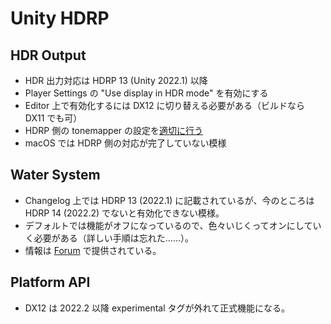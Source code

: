 # Unity HDRP

## HDR Output

- HDR 出力対応は HDRP 13 (Unity 2022.1) 以降
- Player Settings の "Use display in HDR mode" を有効にする
- Editor 上で有効化するには DX12 に切り替える必要がある（ビルドなら DX11 でも可）
- HDRP 側の tonemapper の設定を[適切に行う](https://docs.unity3d.com/Packages/com.unity.render-pipelines.high-definition@14.0/manual/HDR-Output.html)
- macOS では HDRP 側の対応が完了していない模様

## Water System

- Changelog 上では HDRP 13 (2022.1) に記載されているが、今のところは HDRP 14 (2022.2) でないと有効化できない模様。
- デフォルトでは機能がオフになっているので、色々いじくってオンにしていく必要がある（詳しい手順は忘れた……）。
- 情報は [Forum](https://forum.unity.com/threads/water-system-for-the-high-definition-render-pipeline.1203751) で提供されている。

## Platform API

- DX12 は 2022.2 以降 experimental タグが外れて正式機能になる。
